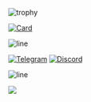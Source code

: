 ![trophy](https://github-profile-trophy.vercel.app/?username=lowl1f3&theme=darkhub&no-bg=true&no-frame=true)

[![Card](https://github-readme-stats.vercel.app/api/pin?username=lowl1f3&repo=Stuff&show_owner=true&bg_color=22272E&text_color=9F9F9F&title_color=9F9F9F&icon_color=9F9F9F)](https://github.com/lowl1f3/Stuff)

![line](https://capsule-render.vercel.app/api?type=rect&color=gradient&height=1)

[![Telegram](https://img.shields.io/badge/Telegram-blue?style=flat&logo=Telegram)](https://t.me/lowlif3)
[![Discord](https://img.shields.io/badge/discord-7289da?style=flat&logo=Discord)](https://discord.com/users/330825971835863042)

![line](https://capsule-render.vercel.app/api?type=rect&color=gradient&height=1)

<p align="left"> <img src="https://github-readme-stats.vercel.app/api?username=lowl1f3&count_private=false&show_icons=true&bg_color=22272E&text_color=9F9F9F"/>
